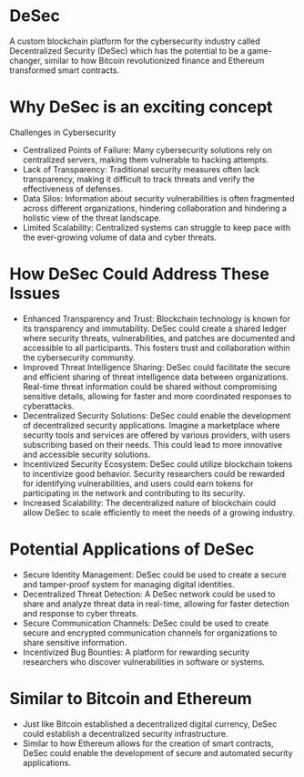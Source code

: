 # DeSec
A custom blockchain platform for the cybersecurity industry called Decentralized Security (DeSec) which has the potential to be a game-changer, similar to how Bitcoin revolutionized finance and Ethereum transformed smart contracts.
# Why DeSec is an exciting concept
Challenges in Cybersecurity
- Centralized Points of Failure: Many cybersecurity solutions rely on centralized servers, making them vulnerable to hacking attempts.
- Lack of Transparency: Traditional security measures often lack transparency, making it difficult to track threats and verify the effectiveness of defenses.
- Data Silos: Information about security vulnerabilities is often fragmented across different organizations, hindering collaboration and hindering a holistic view of the threat landscape.
- Limited Scalability: Centralized systems can struggle to keep pace with the ever-growing volume of data and cyber threats.
# How DeSec Could Address These Issues
- Enhanced Transparency and Trust: Blockchain technology is known for its transparency and immutability. DeSec could create a shared ledger where security threats, vulnerabilities, and patches are documented and accessible to all participants. This fosters trust and collaboration within the cybersecurity community.
- Improved Threat Intelligence Sharing: DeSec could facilitate the secure and efficient sharing of threat intelligence data between organizations. Real-time threat information could be shared without compromising sensitive details, allowing for faster and more coordinated responses to cyberattacks.
- Decentralized Security Solutions: DeSec could enable the development of decentralized security applications. Imagine a marketplace where security tools and services are offered by various providers, with users subscribing based on their needs. This could lead to more innovative and accessible security solutions.
- Incentivized Security Ecosystem: DeSec could utilize blockchain tokens to incentivize good behavior. Security researchers could be rewarded for identifying vulnerabilities, and users could earn tokens for participating in the network and contributing to its security.
- Increased Scalability: The decentralized nature of blockchain could allow DeSec to scale efficiently to meet the needs of a growing industry.
# Potential Applications of DeSec
- Secure Identity Management: DeSec could be used to create a secure and tamper-proof system for managing digital identities.
- Decentralized Threat Detection: A DeSec network could be used to share and analyze threat data in real-time, allowing for faster detection and response to cyber threats.
- Secure Communication Channels: DeSec could be used to create secure and encrypted communication channels for organizations to share sensitive information.
- Incentivized Bug Bounties: A platform for rewarding security researchers who discover vulnerabilities in software or systems.
# Similar to Bitcoin and Ethereum
- Just like Bitcoin established a decentralized digital currency, DeSec could establish a decentralized security infrastructure.
- Similar to how Ethereum allows for the creation of smart contracts, DeSec could enable the development of secure and automated security applications.
